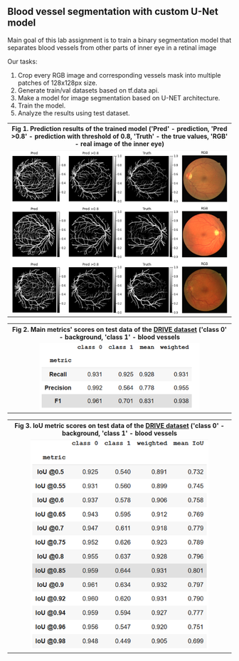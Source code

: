 <h2> Blood vessel segmentation with custom U-Net model</h2>

<p>Main goal of this lab assignment is to train a binary segmentation model that separates blood
 vessels from other parts of inner eye in a retinal image</p>

<p>Our tasks:</p>
<ol>
<li>Crop every RGB image and corresponding vessels mask into multiple patches of 128x128px size.</li>
<li>Generate train/val datasets based on tf.data api.</li>
<li>Make a model for image segmentation based on U-NET architecture.</li>
<li>Train the model.</li>
<li>Analyze the results using test dataset.</li>
</ol>

<table>
  <tr>
        <th width="800px" style="text-align:center">Fig 1. Prediction results of the trained model 
		('Pred' - prediction, 'Pred >0.8' - prediction with threshold of 0.8,
		'Truth' - the true values, 'RGB' - real image of the inner eye)</th>
  </tr>
  <tr>
    <td align="center">
        <img src="Prediction_examples.PNG" width="600px"/>
    </td>
  </tr>
</table>

<table>
  <tr>
        <th width="800px" style="text-align:center">Fig 2. Main metrics' scores on 
		test data of the <a href="http://www.isi.uu.nl/Research/Databases/DRIVE/">DRIVE dataset</a> 
		('class 0' - background, 'class 1' - blood vessels</th>
  </tr>
  <tr>
    <td align="center">
        <img src="Metrics_1.PNG" width="360px"/>
    </td>
  </tr>
</table>

<table>
  <tr>
        <th width="800px" style="text-align:center">Fig 3. IoU metric scores on 
		test data of the <a href="http://www.isi.uu.nl/Research/Databases/DRIVE/">DRIVE dataset</a>
		('class 0' - background, 'class 1' - blood vessels</th>
  </tr>
  <tr>
    <td align="center">
        <img src="Metrics_2.PNG" width="400px"/>
    </td>
  </tr>
</table>
